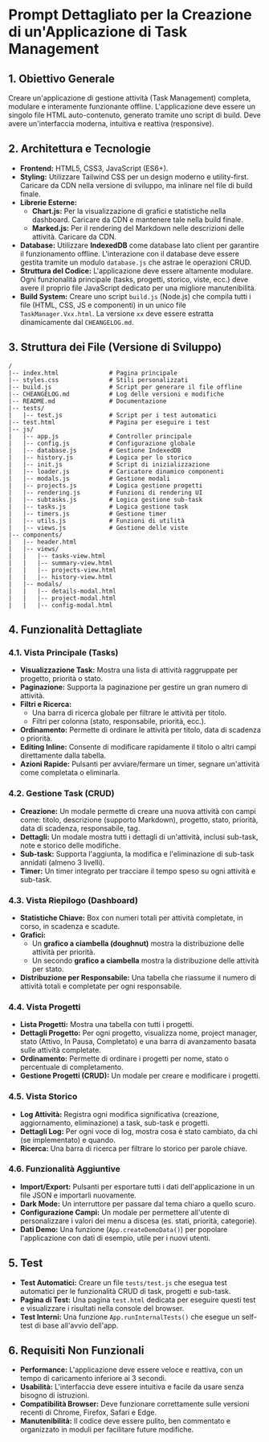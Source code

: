 # Prompt Dettagliato per la Creazione di un'Applicazione di Task Management

## 1. Obiettivo Generale

Creare un'applicazione di gestione attività (Task Management) completa, modulare e interamente funzionante offline. L'applicazione deve essere un singolo file HTML auto-contenuto, generato tramite uno script di build. Deve avere un'interfaccia moderna, intuitiva e reattiva (responsive).

## 2. Architettura e Tecnologie

-   **Frontend:** HTML5, CSS3, JavaScript (ES6+).
-   **Styling:** Utilizzare Tailwind CSS per un design moderno e utility-first. Caricare da CDN nella versione di sviluppo, ma inlinare nel file di build finale.
-   **Librerie Esterne:**
    -   **Chart.js:** Per la visualizzazione di grafici e statistiche nella dashboard. Caricare da CDN e mantenere tale nella build finale.
    -   **Marked.js:** Per il rendering del Markdown nelle descrizioni delle attività. Caricare da CDN.
-   **Database:** Utilizzare **IndexedDB** come database lato client per garantire il funzionamento offline. L'interazione con il database deve essere gestita tramite un modulo `database.js` che astrae le operazioni CRUD.
-   **Struttura del Codice:** L'applicazione deve essere altamente modulare. Ogni funzionalità principale (tasks, progetti, storico, viste, ecc.) deve avere il proprio file JavaScript dedicato per una migliore manutenibilità.
-   **Build System:** Creare uno script `build.js` (Node.js) che compila tutti i file (HTML, CSS, JS e componenti) in un unico file `TaskManager.Vxx.html`. La versione `xx` deve essere estratta dinamicamente dal `CHEANGELOG.md`.

## 3. Struttura dei File (Versione di Sviluppo)

```
/
|-- index.html              # Pagina principale
|-- styles.css              # Stili personalizzati
|-- build.js                # Script per generare il file offline
|-- CHEANGELOG.md           # Log delle versioni e modifiche
|-- README.md               # Documentazione
|-- tests/
|   |-- test.js             # Script per i test automatici
|-- test.html               # Pagina per eseguire i test
|-- js/
|   |-- app.js              # Controller principale
|   |-- config.js           # Configurazione globale
|   |-- database.js         # Gestione IndexedDB
|   |-- history.js          # Logica per lo storico
|   |-- init.js             # Script di inizializzazione
|   |-- loader.js           # Caricatore dinamico componenti
|   |-- modals.js           # Gestione modali
|   |-- projects.js         # Logica gestione progetti
|   |-- rendering.js        # Funzioni di rendering UI
|   |-- subtasks.js         # Logica gestione sub-task
|   |-- tasks.js            # Logica gestione task
|   |-- timers.js           # Gestione timer
|   |-- utils.js            # Funzioni di utilità
|   |-- views.js            # Gestione delle viste
|-- components/
|   |-- header.html
|   |-- views/
|   |   |-- tasks-view.html
|   |   |-- summary-view.html
|   |   |-- projects-view.html
|   |   |-- history-view.html
|   |-- modals/
|   |   |-- details-modal.html
|   |   |-- project-modal.html
|   |   |-- config-modal.html
```

## 4. Funzionalità Dettagliate

### 4.1. Vista Principale (Tasks)

-   **Visualizzazione Task:** Mostra una lista di attività raggruppate per progetto, priorità o stato.
-   **Paginazione:** Supporta la paginazione per gestire un gran numero di attività.
-   **Filtri e Ricerca:**
    -   Una barra di ricerca globale per filtrare le attività per titolo.
    -   Filtri per colonna (stato, responsabile, priorità, ecc.).
-   **Ordinamento:** Permette di ordinare le attività per titolo, data di scadenza o priorità.
-   **Editing Inline:** Consente di modificare rapidamente il titolo o altri campi direttamente dalla tabella.
-   **Azioni Rapide:** Pulsanti per avviare/fermare un timer, segnare un'attività come completata o eliminarla.

### 4.2. Gestione Task (CRUD)

-   **Creazione:** Un modale permette di creare una nuova attività con campi come: titolo, descrizione (supporto Markdown), progetto, stato, priorità, data di scadenza, responsabile, tag.
-   **Dettagli:** Un modale mostra tutti i dettagli di un'attività, inclusi sub-task, note e storico delle modifiche.
-   **Sub-task:** Supporta l'aggiunta, la modifica e l'eliminazione di sub-task annidati (almeno 3 livelli).
-   **Timer:** Un timer integrato per tracciare il tempo speso su ogni attività e sub-task.

### 4.3. Vista Riepilogo (Dashboard)

-   **Statistiche Chiave:** Box con numeri totali per attività completate, in corso, in scadenza e scadute.
-   **Grafici:**
    -   Un **grafico a ciambella (doughnut)** mostra la distribuzione delle attività per priorità.
    -   Un secondo **grafico a ciambella** mostra la distribuzione delle attività per stato.
-   **Distribuzione per Responsabile:** Una tabella che riassume il numero di attività totali e completate per ogni responsabile.

### 4.4. Vista Progetti

-   **Lista Progetti:** Mostra una tabella con tutti i progetti.
-   **Dettagli Progetto:** Per ogni progetto, visualizza nome, project manager, stato (Attivo, In Pausa, Completato) e una barra di avanzamento basata sulle attività completate.
-   **Ordinamento:** Permette di ordinare i progetti per nome, stato o percentuale di completamento.
-   **Gestione Progetti (CRUD):** Un modale per creare e modificare i progetti.

### 4.5. Vista Storico

-   **Log Attività:** Registra ogni modifica significativa (creazione, aggiornamento, eliminazione) a task, sub-task e progetti.
-   **Dettagli Log:** Per ogni voce di log, mostra cosa è stato cambiato, da chi (se implementato) e quando.
-   **Ricerca:** Una barra di ricerca per filtrare lo storico per parole chiave.

### 4.6. Funzionalità Aggiuntive

-   **Import/Export:** Pulsanti per esportare tutti i dati dell'applicazione in un file JSON e importarli nuovamente.
-   **Dark Mode:** Un interruttore per passare dal tema chiaro a quello scuro.
-   **Configurazione Campi:** Un modale per permettere all'utente di personalizzare i valori dei menu a discesa (es. stati, priorità, categorie).
-   **Dati Demo:** Una funzione (`App.createDemoData()`) per popolare l'applicazione con dati di esempio, utile per i nuovi utenti.

## 5. Test

-   **Test Automatici:** Creare un file `tests/test.js` che esegua test automatici per le funzionalità CRUD di task, progetti e sub-task.
-   **Pagina di Test:** Una pagina `test.html` dedicata per eseguire questi test e visualizzare i risultati nella console del browser.
-   **Test Interni:** Una funzione `App.runInternalTests()` che esegue un self-test di base all'avvio dell'app.

## 6. Requisiti Non Funzionali

-   **Performance:** L'applicazione deve essere veloce e reattiva, con un tempo di caricamento inferiore ai 3 secondi.
-   **Usabilità:** L'interfaccia deve essere intuitiva e facile da usare senza bisogno di istruzioni.
-   **Compatibilità Browser:** Deve funzionare correttamente sulle versioni recenti di Chrome, Firefox, Safari e Edge.
-   **Manutenibilità:** Il codice deve essere pulito, ben commentato e organizzato in moduli per facilitare future modifiche.